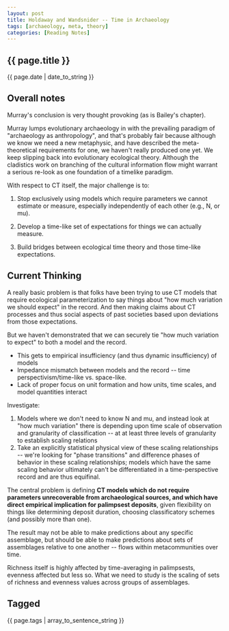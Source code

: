 ```yaml
---
layout: post
title: Holdaway and Wandsnider -- Time in Archaeology
tags: [archaeology, meta, theory]
categories: [Reading Notes]
---
```


{{ page.title }}
----------------

<div class="publish_date">
{{ page.date | date_to_string }}
</div>


## Overall notes ##

Murray's conclusion is very thought provoking (as is Bailey's chapter).  

Murray lumps evolutionary archaeology in with the prevailing paradigm of "archaeology as anthropology", and that's probably fair because although we know we need a new metaphysic, and have described the meta-theoretical requirements for one, we haven't really produced one yet.  We keep slipping back into evolutionary ecological theory.  Although the cladistics work on branching of the cultural information flow might warrant a serious re-look as one foundation of a timelike paradigm.

With respect to CT itself, the major challenge is to:

1. Stop exclusively using models which require parameters we cannot estimate or measure, especially independently of each other (e.g., N, or mu).  

1. Develop a time-like set of expectations for things we can actually measure.

1. Build bridges between ecological time theory and those time-like expectations.

## Current Thinking ##

A really basic problem is that folks have been trying to use CT models that require ecological parameterization to say things about "how much variation we should expect" in the record.  And then making claims about CT processes and thus social aspects of past societies based upon deviations from those expectations.

But we haven't demonstrated that we can securely tie "how much variation to expect" to both a model and the record.  

* This gets to empirical insufficiency (and thus dynamic insufficiency) of models
* Impedance mismatch between models and the record -- time perspectivism/time-like vs. space-like. 
* Lack of proper focus on unit formation and how units, time scales, and model quantities interact

Investigate:
1.  Models where we don't need to know N and mu, and instead look at "how much variation" there is depending upon time scale of observation and granularity of classification -- at at least three levels of granularity to establish scaling relations
1.  Take an explicitly statistical physical view of these scaling relationships -- we're looking for "phase transitions" and difference phases of behavior in these scaling relationships; models which have the same scaling behavior ultimately can't be differentiated in a time-perspective record and are thus equifinal.

The central problem is defining **CT models which do not require parameters unrecoverable from archaeological sources, and which have direct empirical implication for palimpsest deposits**, given flexibility on things like determining deposit duration, choosing classificatory schemes (and possibly more than one).  

The result may not be able to make predictions about any specific assemblage, but should be able to make predictions about sets of assemblages relative to one another -- flows within metacommunities over time.  

Richness itself is highly affected by time-averaging in palimpsests, evenness affected but less so.  What we need to study is the scaling of sets of richness and evenness values across groups of assemblages.  


Tagged
------
<div class="taglist">
{{ page.tags | array_to_sentence_string }}
</div>



